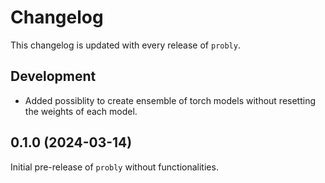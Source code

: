 # Changelog
This changelog is updated with every release of `probly`.

## Development

- Added possiblity to create ensemble of torch models without resetting the weights of each model.

## 0.1.0 (2024-03-14)
Initial pre-release of `probly` without functionalities.
